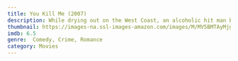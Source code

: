 ```yaml
---
title: You Kill Me (2007)
description: While drying out on the West Coast, an alcoholic hit man befriends a tart-tongued woman who might just come in handy when it's time for him to return to Buffalo and settle some old scores.
thumbnail: https://images-na.ssl-images-amazon.com/images/M/MV5BMTAyMjg3NDE4MDleQTJeQWpwZ15BbWU3MDg2NzE4NDE@._V1_QL50_.jpg
imdb: 6.5
genre:  Comedy, Crime, Romance
category: Movies
---
```

